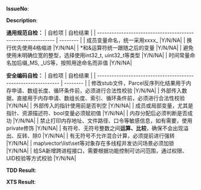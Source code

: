 **IssueNo**:


**Description**:


**通用规范自检：**
| 自检项                                                       | 自检结果  |
| ------------------------------------------------------------ | -------- |
| 成员变量命名，统一采用xxxx_                                      |Y/N/NA|
| 换行优先使用4格缩进                                              |Y/N/NA|
| *和&运算符统一跟随之后的变量                                      |Y/N/NA|
| 避免使用未明确位宽的整型，选择使用int32_t, uint32_t等类型          |Y/N/NA|
| 时间常量命名加后缀_MS, _US等，按照用途命名而非值                   |Y/N/NA|

**安全编码自检：**
| 自检项                                                          | 自检结果 |
| -------------------------------------------------------------- | -------- |
| 修改stub文件，Parcel反序列化结果用于内存申请、数组长度、循环条件前，必须进行合法性校验  |Y/N/NA|
| 外部传入数据，直接用于内存申请、数组长度、索引、循环条件前，必须进行合法性校验 |Y/N/NA|
| 外部传入的指针使用前是否判空                                              |Y/N/NA|
| 成员或局部变量，尤其是指针、资源描述符、bool变量必须赋初值                  |Y/N/NA|
| 内存分配后必须判断是否成功                                                |Y/N/NA|
| 禁止打印内存地址、文件路径、口令等敏感信息，如有需要，使用private修饰        |Y/N/NA|
| 有符号、无符号整数之间**运算、比较**，确保不会出现溢出、反转、除0            |Y/N/NA|
| 有无符号不允许混合计算，必须提前进行强转                                   |Y/N/NA|
| map\vector\list\set等对象存在多线程并发访问场景必须加锁                    |Y/N/NA|
| 给SA新增跨进程接口，需要根据功能控制可访问范围，通过权限、UID校验等方式校验   |Y/N/NA|

**TDD Result**:

**XTS Result**: